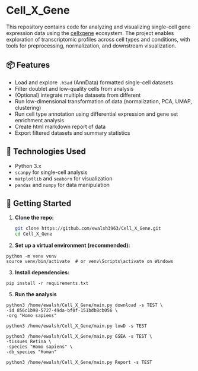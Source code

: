 # Cell_X_Gene

This repository contains code for analyzing and visualizing single-cell gene expression data using the [cellxgene](https://cellxgene.cziscience.com/) ecosystem. The project enables exploration of transcriptomic profiles across cell types and conditions, with tools for preprocessing, normalization, and downstream visualization.

## 📦 Features

- Load and explore `.h5ad` (AnnData) formatted single-cell datasets
- Filter doublet and low-quality cells from analysis
- (Optional) integrate multiple datasets from different
- Run low-dimensional transformation of data (normalization, PCA, UMAP, clustering)
- Run cell type annotation using differential expression and gene set enrichment analysis
- Create html markdown report of data 
- Export filtered datasets and summary statistics

## 🧪 Technologies Used

- Python 3.x
- `scanpy` for single-cell analysis
- `matplotlib` and `seaborn` for visualization
- `pandas` and `numpy` for data manipulation

## 🚀 Getting Started

1. **Clone the repo:**

   ```bash
   git clone https://github.com/ewalsh3963/Cell_X_Gene.git
   cd Cell_X_Gene

2. **Set up a virtual environment (recommended):**
```
python -m venv venv
source venv/bin/activate  # or venv\Scripts\activate on Windows
```

3. **Install dependencies:**
```
pip install -r requirements.txt
```
5. **Run the analysis**
```
python3 /home/ewalsh/Cell_X_Gene/main.py download -s TEST \
-id 856c1b98-5727-49da-bf0f-151bdb8cb056 \
-org "Homo sapiens"

python3 /home/ewalsh/Cell_X_Gene/main.py lowD -s TEST

python3 /home/ewalsh/Cell_X_Gene/main.py GSEA -s TEST \
-tissues Retina \
-species "Homo sapiens" \
-db_species "Human"

python3 /home/ewalsh/Cell_X_Gene/main.py Report -s TEST
```
